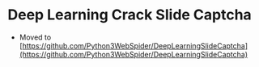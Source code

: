 # Deep Learning Crack Slide Captcha

* Moved to [https://github.com/Python3WebSpider/DeepLearningSlideCaptcha](https://github.com/Python3WebSpider/DeepLearningSlideCaptcha)


